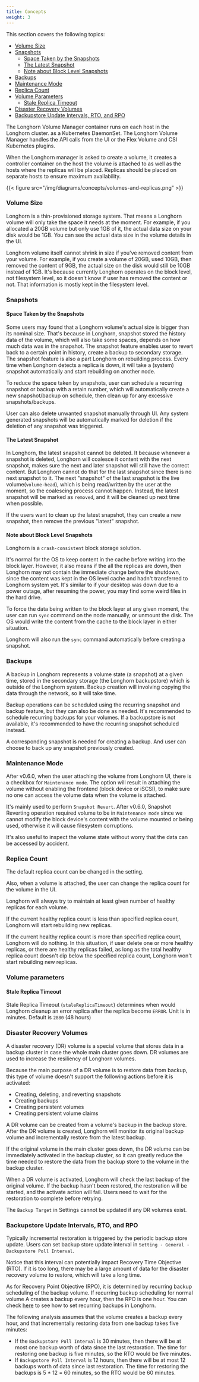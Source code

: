 ```yaml
---
title: Concepts
weight: 3
---
```


This section covers the following topics:


- [Volume Size](#volume-size)
- [Snapshots](#snapshots)
  - [Space Taken by the Snapshots](#space-taken-by-the-snapshots)
  - [The Latest Snapshot](#the-latest-snapshot)
  - [Note about Block Level Snapshots](#note-about-block-level-snapshots)
- [Backups](#backups)
- [Maintenance Mode](#maintenance-mode)
- [Replica Count](#replica-count)
- [Volume Parameters](#volume-parameters)
  - [Stale Replica Timeout](#stale-replica-timeout)
- [Disaster Recovery Volumes](#disaster-recovery-volumes)
- [Backupstore Update Intervals, RTO, and RPO](#backupstore-update-intervals-rto-and-rpo)

The Longhorn Volume Manager container runs on each host in the Longhorn cluster. as a Kubernetes DaemonSet.  The Longhorn Volume Manager handles the API calls from the UI or the Flex Volume and CSI Kubernetes plugins.

When the Longhorn manager is asked to create a volume, it creates a controller container on the host the volume is attached to as well as the hosts where the replicas will be placed. Replicas should be placed on separate hosts to ensure maximum availability.

{{< figure src="/img/diagrams/concepts/volumes-and-replicas.png" >}}

### Volume Size

Longhorn is a thin-provisioned storage system. That means a Longhorn volume will only take the space it needs at the moment. For example, if you allocated a 20GB volume but only use 1GB of it, the actual data size on your disk would be 1GB. You can see the actual data size in the volume details in the UI.

Longhorn volume itself cannot shrink in size if you've removed content from your volume. For example, if you create a volume of 20GB, used 10GB, then removed the content of 9GB, the actual size on the disk would still be 10GB instead of 1GB. It's because currently Longhorn operates on the block level, not filesystem level, so it doesn't know if user has removed the content or not. That information is mostly kept in the filesystem level.

### Snapshots

#### Space Taken by the Snapshots

Some users may found that a Longhorn volume's actual size is bigger than its nominal size. That's because in Longhorn, snapshot stored the history data of the volume, which will also take some spaces, depends on how much data was in the snapshot. The snapshot feature enables user to revert back to a certain point in history, create a backup to secondary storage. The snapshot feature is also a part Longhorn on rebuilding process. Every time when Longhorn detects a replica is down, it will take a (system) snapshot automatically and start rebuilding on another node.

To reduce the space taken by snapshots, user can schedule a recurring snapshot or backup with a retain number, which will 
automatically create a new snapshot/backup on schedule, then clean up for any excessive snapshots/backups.

User can also delete unwanted snapshot manually through UI. Any system generated snapshots will be automatically marked for deletion if the deletion of any snapshot was triggered.

#### The Latest Snapshot

In Longhorn, the latest snapshot cannot be deleted. It because whenever a snapshot is deleted, Longhorn will coalesce it content with the next snapshot, makes sure the next and later snapshot will still have the correct content. But Longhorn cannot do that for the last snapshot since there is no next snapshot to it. The next "snapshot" of the last snapshot is the live volume(`volume-head`), which is being read/written by the user at the moment, so the coalescing process cannot happen. Instead, the latest snapshot will be marked as `removed`, and it will be cleaned up next time when possible.

If the users want to clean up the latest snapshot, they can create a new snapshot, then remove the previous "latest" snapshot. 

#### Note about Block Level Snapshots

Longhorn is a `crash-consistent` block storage solution.

It's normal for the OS to keep content in the cache before writing into the block layer. However, it also means if the all the replicas are down, then Longhorn may not contain the immediate change before the shutdown, since the content was kept in the OS level cache and hadn't transferred to Longhorn system yet. It's similar to if your desktop was down due to a power outage, after resuming the power, you may find some weird files in the hard drive.

To force the data being written to the block layer at any given moment, the user can run `sync` command on the node manually, or unmount the disk. The OS would write the content from the cache to the block layer in either situation.

Longhorn will also run the `sync` command automatically before creating a snapshot.

### Backups

A backup in Longhorn represents a volume state (a snapshot) at a given time, stored in the secondary storage (the Longhorn backupstore) which is outside of the Longhorn system. Backup creation will involving copying the data through the network, so it will take time.

Backup operations can be scheduled using the recurring snapshot and backup feature, but they can also be done as needed. It's recommended to schedule recurring backups for your volumes. If a backupstore is not available, it's recommended to have the recurring snapshot scheduled instead.

A corresponding snapshot is needed for creating a backup. And user can choose to back up any snapshot previously created.

### Maintenance Mode

After v0.6.0, when the user attaching the volume from Longhorn UI, there is a checkbox for `Maintenance mode`. The option will result in attaching the volume without enabling the frontend (block device or iSCSI), to make sure no one can access the volume data when the volume is attached.

It's mainly used to perform `Snapshot Revert`. After v0.6.0, Snapshot Reverting operation required volume to be in `Maintenance mode` since we cannot modify the block device's content with the volume mounted or being used, otherwise it will cause filesystem corruptions. 

It's also useful to inspect the volume state without worry that the data can be accessed by accident.

### Replica Count

The default replica count can be changed in the setting.

Also, when a volume is attached, the user can change the replica count for the volume in the UI.

Longhorn will always try to maintain at least given number of healthy replicas for each volume.

If the current healthy replica count is less than specified replica count, Longhorn will start rebuilding new replicas.

If the current healthy replica count is more than specified replica count, Longhorn will do nothing. In this situation, if user delete one or more healthy replicas, or there are healthy replicas failed, as long as the total healthy replica count doesn't dip below the specified replica count, Longhorn won't start rebuilding new replicas.

### Volume parameters

#### Stale Replica Timeout 
Stale Replica Timeout (`staleReplicaTimeout`) determines when would Longhorn cleanup an error replica after the replica become `ERROR`. Unit is in minutes. Default is `2880` (48 hours)

### Disaster Recovery Volumes

A disaster recovery (DR) volume is a special volume that stores data in a backup cluster in case the whole main cluster goes down. DR volumes are used to increase the resiliency of Longhorn volumes.

Because the main purpose of a DR volume is to restore data from backup, this type of volume doesn't support the following actions before it is activated: 

- Creating, deleting, and reverting snapshots
- Creating backups
- Creating persistent volumes
- Creating persistent volume claims

A DR volume can be created from a volume's backup in the backup store. After the DR volume is created, Longhorn will monitor its original backup volume and incrementally restore from the latest backup. 

If the original volume in the main cluster goes down, the DR volume can be immediately activated in the backup cluster, so it can greatly reduce the time needed to restore the data from the backup store to the volume in the backup cluster.

When a DR volume is activated, Longhorn will check the last backup of the original volume. If the backup hasn't been restored, the restoration will be started, and the activate action will fail. Users need to wait for the restoration to complete before retrying.

The `Backup Target` in Settings cannot be updated if any DR volumes exist.

### Backupstore Update Intervals, RTO, and RPO

Typically incremental restoration is triggered by the periodic backup store update. Users can set backup store update interval in `Setting - General - Backupstore Poll Interval`.

Notice that this interval can potentially impact Recovery Time Objective (RTO). If it is too long, there may be a large amount of data for the disaster recovery volume to restore, which will take a long time.

As for Recovery Point Objective (RPO), it is determined by recurring backup scheduling of the backup volume. If recurring backup scheduling for normal volume A creates a backup every hour, then the RPO is one hour. You can check [here](../snapshots-and-backups/scheduling-backups-and-snapshots) to see how to set recurring backups in Longhorn.

The following analysis assumes that the volume creates a backup every hour, and that incrementally restoring data from one backup takes five minutes:

- If the `Backupstore Poll Interval` is 30 minutes, then there will be at most one backup worth of data since the last restoration. The time for restoring one backup is five minutes, so the RTO would be five minutes.
- If `Backupstore Poll Interval` is 12 hours, then there will be at most 12 backups worth of data since last restoration. The time for restoring the backups is 5 * 12 = 60 minutes, so the RTO would be 60 minutes.
